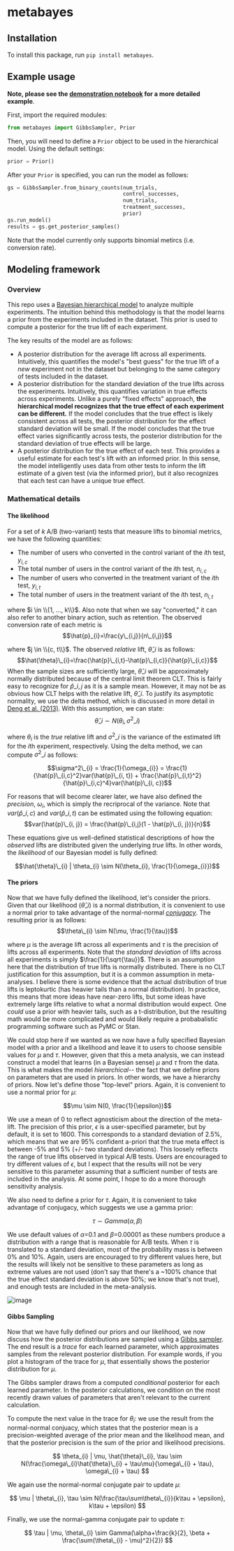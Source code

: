 # metabayes
## Installation
To install this package, run `pip install metabayes`.

## Example usage
**Note, please see the [demonstration notebook](https://github.com/tbuffington7/bayesian-meta-analysis/blob/main/notebooks/Demonstration.ipynb) for a more detailed example**.

First, import the required modules:

```python
from metabayes import GibbsSampler, Prior
```

Then, you will need to define a `Prior` object to be used in the hierarchical model. Using the default settings:
```python
prior = Prior()
```

After your `Prior` is specified, you can run the model as follows:

```python
gs = GibbsSampler.from_binary_counts(num_trials,
                                     control_successes,
                                     num_trials,
                                     treatment_successes,
                                     prior)
gs.run_model()
results = gs.get_posterior_samples()
```

Note that the model currently only supports binomial metircs (i.e. conversion rate).

## Modeling framework
### Overview
This repo uses a [Bayesian hierarchical model](https://en.wikipedia.org/wiki/Bayesian_hierarchical_modeling) to analyze multiple experiments. The intuition behind this methodology is that the model learns a prior from the experiments included in the dataset. This prior is used to compute a posterior for the true lift of each experiment.

The key results of the model are as follows:
- A posterior distribution for the average lift across all experiments. Intuitively, this quantifies the model's "best guess" for the true lift of a _new_ experiment not in the dataset but belonging to the same category of tests included in the dataset.
- A posterior distribution for the standard deviation of the true lifts across the experiments. Intuitively, this quantifies variation in true effects across experiments. Unlike a purely "fixed effects" approach, **the hierarchical model recognizes that the true effect of each experiment can be different.** If the model concludes that the true effect is likely consistent across all tests, the posterior distribution for the effect standard deviation will be small. If the model concludes that the true effect varies significantly across tests, the posterior distribution for the standard deviation of true effects will be large.
- A posterior distribution for the true effect of each test. This provides a useful estimate for each test's lift with an informed prior. In this sense, the model intelligently uses data from other tests to inform the lift estimate of a given test (via the informed prior), but it also recognizes that each test can have a unique true effect.

### Mathematical details
#### The likelihood
For a set of $k$ A/B (two-variant) tests that measure lifts to binomial metrics, we have the following quantities:
- The number of users who converted in the control variant of the $i\text{th}$ test, $y_{i, c}$
- The total number of users in the control variant of the $i\text{th}$ test, $n_{i, c}$
- The number of users who converted in the treatment variant of the $i\text{th}$ test, $y_{i, t}$
- The total number of users in the treatment variant of the $i\text{th}$ test, $n_{i, t}$

where $i \in \\{1, ..., k\\}$. Also note that when we say "converted," it can also refer to another binary action, such as retention. The observed conversion rate of each metric is
$$\hat{p}_{i}=\frac{y\_{i,j}}{n\_{i,j}}$$

where $j \in \\{c, t\\}$. The observed _relative_ lift, $\hat{\theta}\_{i}$ is as follows: $$\hat{\theta}\_{i}=\frac{\hat{p}\_{i,t}-\hat{p}\_{i,c}}{\hat{p}\_{i,c}}$$ 
When the sample sizes are sufficiently large, $\hat{\theta}\_{i}$ will be approximately normally distributed because of the central limit theorem CLT. This is fairly easy to recognize for $\hat{p}\_{i,j}$ as it is a sample mean. However, it may not be as obvious how CLT helps with the relative lift, $\hat{\theta}\_{i}$. To justify its asymptotic normality, we use the delta method, which is discussed in more detail in [Deng et al. (2013)](https://alexdeng.github.io/public/files/kdd2018-dm.pdf). With this assumption, we can state:
$$\hat{\theta}\_{i} \sim N(\theta_{i}, \sigma^2\_{i})$$

where $\theta_{i}$ is the _true_ relative lift and $\sigma^2\_{i}$ is the variance of the estimated lift for the $i\text{th}$ experiment, respectively. Using the delta method, we can compute $\sigma^2\_{i}$ as follows:

$$\sigma^2\_{i} = \frac{1}{\omega_{i}} = \frac{1}{\hat{p}\_{i,c}^2}var(\hat{p}\_{i, t}) + \frac{\hat{p}\_{i,t}^2}{\hat{p}\_{i,c}^4}var(\hat{p}\_{i, c})$$

For reasons that will become clearer later, we have also defined the _precision_, $\omega_{i}$, which is simply the recriprocal of the variance. Note that $var(\hat{p}\_{i, c})$ and $var(\hat{p}\_{i, t})$ can be estimated using the following equation:
$$var(\hat{p}\_{i, j}) = \frac{\hat{p}\_{i,j}(1 - \hat{p}\_{i, j})}{n}$$

These equations give us well-defined statistical descriptions of how the _observed_ lifts are distributed given the underlying _true_ lifts. In other words, the _likelihood_ of our Bayesian model is fully defined:

$$\hat{\theta}\_{i} | \theta_{i} \sim N(\theta_{i}, \frac{1}{\omega_{i}})$$


#### The priors
Now that we have fully defined the likelihood, let's consider the priors. Given that our likelihood ($\hat{\theta}\_{i}$) is a normal distribution, it is convenient to use a normal prior to take advantage of the normal-normal [_conjugacy_](https://en.wikipedia.org/wiki/Conjugate_prior). The resulting prior is as follows:
$$\theta\_{i} \sim N(\mu, \frac{1}{\tau})$$

where $\mu$ is the average lift across all experiments and $\tau$ is the precision of lifts across all experiments. Note that the _standard deviation_ of lifts across all experiments is simply $\frac{1}{\sqrt{\tau}}$. There is an assumption here that the distribution of true lifts is normally distributed. There is no CLT justification for this assumption, but it is a common assumption in meta-analyses. I believe there is some evidence that the actual distribution of true lifts is leptokurtic (has heavier tails than a normal distribution). In practice, this means that more ideas have near-zero lifts, but some ideas have extremely large lifts relative to what a normal distribution would expect. One _could_ use a prior with heavier tails, such as a t-distribution, but the resulting math would be more complicated and would likely require a probabalistic programming software such as PyMC or Stan.

We could stop here if we wanted as we now have a fully specified Bayesian model with a prior and a likelihood and leave it to users to choose sensible values for $\mu$ and $\tau$. However, given that this a meta analysis, we can instead construct a model that learns (in a Bayesian sense) $\mu$ and $\tau$ from the data. This is what makes the model _hierarchical_-- the fact that we define priors on parameters that are used in priors. In other words, we have a hierarchy of priors. Now let's define those "top-level" priors. Again, it is convenient to use a normal prior for $\mu$:

$$\mu \sim N(0, \frac{1}{\epsilon})$$

We use a mean of 0 to reflect agnosticism about the direction of the meta-lift. The precision of this prior, $\epsilon$ is a user-specified parameter, but by default, it is set to 1600. This corresponds to a standard deviation of 2.5%, which means that we are 95% confident a-priori that the true meta effect is between -5% and 5% (+/- two standard deviations). This loosely reflects the range of true lifts observed in typical A/B tests. Users are encouraged to try different values of $\epsilon$, but I expect that the results will not be very sensitive to this parameter assuming that a sufficient number of tests are included in the analysis. At some point, I hope to do a more thorough sensitivity analysis.

We also need to define a prior for $\tau$. Again, it is convenient to take advantage of conjugacy, which suggests we use a gamma prior:

$$\tau \sim Gamma(\alpha, \beta)$$

We use default values of $\alpha$=0.1 and $\beta$=0.00001 as these numbers produce a distribution with a range that is reasonable for A/B tests. When $\tau$ is translated to a standard deviation, most of the probability mass is between 0% and 10%. Again, users are encouraged to try different values here, but the results will likely not be sensitive to these parameters as long as extreme values are not used (don't say that there's a ~100% chance that the true effect standard deviation is above 50%; we know that's not true), and enough tests are included in the meta-analysis.

![image](https://github.com/tbuffington7/bayesian-meta-analysis/assets/24952168/f09f5f7d-893e-4bd5-b204-d6195c36fcfa)

#### Gibbs Sampling
Now that we have fully defined our priors and our likelihood, we now discuss how the posterior distributions are sampled using a [Gibbs sampler](https://en.wikipedia.org/wiki/Gibbs_sampling). The end result is a _trace_ for each learned parameter, which approximates samples from the relevant posterior distribution. For example words, if you plot a histogram of the trace for $\mu$, that essentially shows the posterior distribution for $\mu$.

The Gibbs sampler draws from a computed _conditional_ posterior for each learned parameter. In the posterior calculations, we condition on the most recently drawn values of parameters that aren't relevant to the current calculation.

To compute the next value in the trace for $\theta_{i}$: we use the result from the normal-normal conjuacy, which states that the posterior mean is a precision-weighted average of the prior mean and the likelihood mean, and that the posterior precision is the sum of the prior and likelihood precisions.

$$
\theta_{i} | \mu, \hat{\theta}\_{i}, \tau \sim N(\frac{\omega\_{i}\hat{\theta}\_{i} + \tau\mu}{\omega\_{i} + \tau}, \omega\_{i} + \tau)
$$

We again use the normal-normal conjugate pair to update $\mu$:

$$
\mu | \theta\_{i}, \tau \sim N(\frac{\tau\sum\theta\_{i}}{k\tau + \epsilon}, k\tau + \epsilon)
$$

Finally, we use the normal-gamma conjugate pair to update $\tau$:

$$
\tau | \mu, \theta\_{i} \sim Gamma(\alpha+\frac{k}{2}, \beta + \frac{\sum(\theta\_{i} - \mu)^2}{2})
$$











